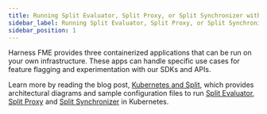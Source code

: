 ```yaml
---
title: Running Split Evaluator, Split Proxy, or Split Synchronizer with Kubernetes
sidebar_label: Running Split Evaluator, Split Proxy, or Split Synchronizer with Kubernetes
sidebar_position: 1
---
```


<p>
  <button hidden style={{borderRadius:'8px', border:'1px', fontFamily:'Courier New', fontWeight:'800', textAlign:'left'}}> help.split.io link: https://help.split.io/hc/en-us/articles/17239031215629-Running-Split-Evaluator-Split-Proxy-or-Split-Synchronizer-with-Kubernetes </button>
</p>

Harness FME provides three containerized applications that can be run on your own infrastructure. These apps can handle specific use cases for feature flagging and experimentation with our SDKs and APIs.

Learn more by reading the blog post, [Kubernetes and Split](https://www.split.io/blog/kubernetes-and-split/), which provides architectural diagrams and sample configuration files to run [Split Evaluator](/docs/feature-management-experimentation/sdks-and-infrastructure/optional-infra/split-evaluator), [Split Proxy](/docs/feature-management-experimentation/sdks-and-infrastructure/optional-infra/split-proxy) and [Split Synchronizer](/docs/feature-management-experimentation/sdks-and-infrastructure/optional-infra/split-synchronizer) in Kubernetes.